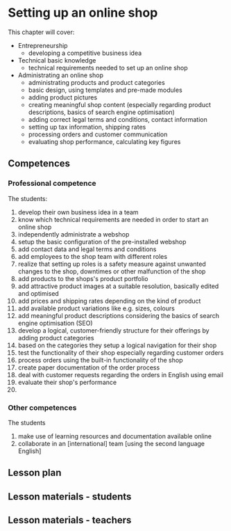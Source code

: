 # Setting up an online shop

This chapter will cover:

* Entrepreneurship
  * developing a competitive business idea
* Technical basic knowledge
  * technical requirements needed to set up an online shop
* Administrating an online shop
  * administrating products and product categories
  * basic design, using templates and pre-made modules
  * adding product pictures
  * creating meaningful shop content \(especially regarding product descriptions, basics of search engine optimisation\)
  * adding correct legal terms and conditions, contact information
  * setting up tax information, shipping rates
  * processing orders and customer communication
  * evaluating shop performance, calculating key figures

## Competences

### Professional competence

The students:

1. develop their own business idea in a team
2. know which technical requirements are needed in order to start an online shop
3. independently administrate a webshop
4. setup the basic configuration of the pre-installed webshop
5. add contact data and legal terms and conditions
6. add employees to the shop team with different roles
7. realize that setting up roles is a safety measure against unwanted changes to the shop, downtimes or other malfunction of the shop
8. add products to the shops's product portfolio
9. add attractive product images at a suitable resolution, basically edited and optimised
10. add prices and shipping rates depending on the kind of product
11. add available product variations like e.g. sizes, colours
12. add meaningful product descriptions considering the basics of search engine optimisation \(SEO\)
13. develop a logical, customer-friendly structure for their offerings by adding product categories
14. based on the categories they setup a logical navigation for their shop
15. test the functionality of their shop especially regarding customer orders
16. process orders using the built-in functionality of the shop
17. create paper documentation of the order process
18. deal with customer requests regarding the orders in English using email
19. evaluate their shop's performance
20. 
### Other competences

The students

1. make use of learning resources and documentation available online
2. collaborate in an \[international\] team \[using the second language English\]

## Lesson plan

## Lesson materials - students

## Lesson materials - teachers



